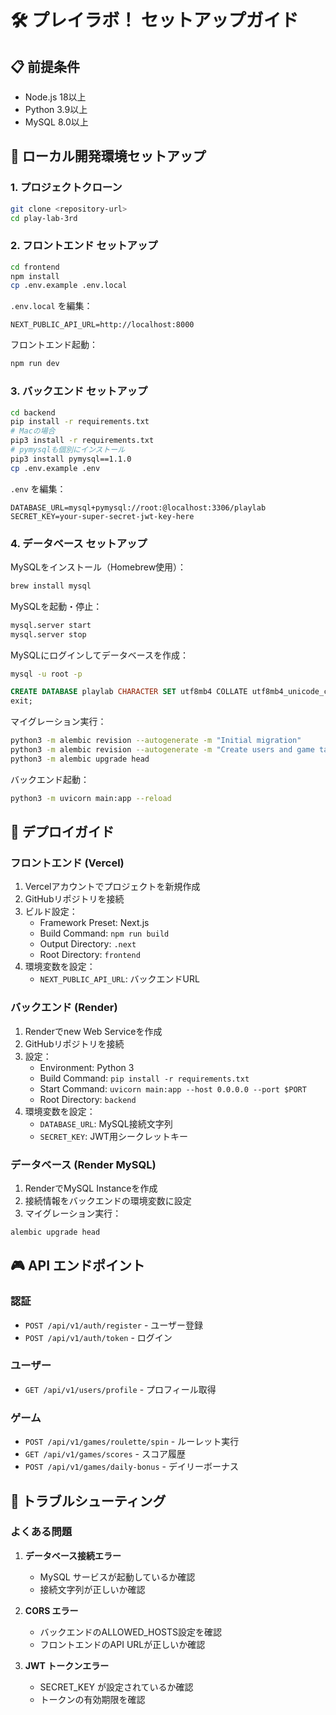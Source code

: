 # 🛠 プレイラボ！ セットアップガイド

## 📋 前提条件

- Node.js 18以上
- Python 3.9以上
- MySQL 8.0以上

## 🏁 ローカル開発環境セットアップ

### 1. プロジェクトクローン

```bash
git clone <repository-url>
cd play-lab-3rd
```

### 2. フロントエンド セットアップ

```bash
cd frontend
npm install
cp .env.example .env.local
```

`.env.local` を編集：
```env
NEXT_PUBLIC_API_URL=http://localhost:8000
```

フロントエンド起動：
```bash
npm run dev
```

### 3. バックエンド セットアップ

```bash
cd backend
pip install -r requirements.txt
# Macの場合
pip3 install -r requirements.txt
# pymysqlも個別にインストール
pip3 install pymysql==1.1.0
cp .env.example .env
```

`.env` を編集：
```env
DATABASE_URL=mysql+pymysql://root:@localhost:3306/playlab
SECRET_KEY=your-super-secret-jwt-key-here
```

### 4. データベース セットアップ

MySQLをインストール（Homebrew使用）：
```bash
brew install mysql
```

MySQLを起動・停止：
```bash
mysql.server start
mysql.server stop
```

MySQLにログインしてデータベースを作成：
```bash
mysql -u root -p
```
```sql
CREATE DATABASE playlab CHARACTER SET utf8mb4 COLLATE utf8mb4_unicode_ci;
exit;
```

マイグレーション実行：
```bash
python3 -m alembic revision --autogenerate -m "Initial migration"
python3 -m alembic revision --autogenerate -m "Create users and game tables"
python3 -m alembic upgrade head
```

バックエンド起動：
```bash
python3 -m uvicorn main:app --reload
```

## 🚀 デプロイガイド

### フロントエンド (Vercel)

1. Vercelアカウントでプロジェクトを新規作成
2. GitHubリポジトリを接続
3. ビルド設定：
   - Framework Preset: Next.js
   - Build Command: `npm run build`
   - Output Directory: `.next`
   - Root Directory: `frontend`
4. 環境変数を設定：
   - `NEXT_PUBLIC_API_URL`: バックエンドURL

### バックエンド (Render)

1. Renderでnew Web Serviceを作成
2. GitHubリポジトリを接続
3. 設定：
   - Environment: Python 3
   - Build Command: `pip install -r requirements.txt`
   - Start Command: `uvicorn main:app --host 0.0.0.0 --port $PORT`
   - Root Directory: `backend`
4. 環境変数を設定：
   - `DATABASE_URL`: MySQL接続文字列
   - `SECRET_KEY`: JWT用シークレットキー

### データベース (Render MySQL)

1. RenderでMySQL Instanceを作成
2. 接続情報をバックエンドの環境変数に設定
3. マイグレーション実行：
```bash
alembic upgrade head
```

## 🎮 API エンドポイント

### 認証
- `POST /api/v1/auth/register` - ユーザー登録
- `POST /api/v1/auth/token` - ログイン

### ユーザー
- `GET /api/v1/users/profile` - プロフィール取得

### ゲーム
- `POST /api/v1/games/roulette/spin` - ルーレット実行
- `GET /api/v1/games/scores` - スコア履歴
- `POST /api/v1/games/daily-bonus` - デイリーボーナス

## 🔧 トラブルシューティング

### よくある問題

1. **データベース接続エラー**
   - MySQL サービスが起動しているか確認
   - 接続文字列が正しいか確認

2. **CORS エラー**
   - バックエンドのALLOWED_HOSTS設定を確認
   - フロントエンドのAPI URLが正しいか確認

3. **JWT トークンエラー**
   - SECRET_KEY が設定されているか確認
   - トークンの有効期限を確認